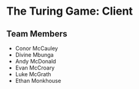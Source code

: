 # The Turing Game: Client

## Team Members
- Conor McCauley
- Divine Mbunga
- Andy McDonald
- Evan McCroary
- Luke McGrath
- Ethan Monkhouse
